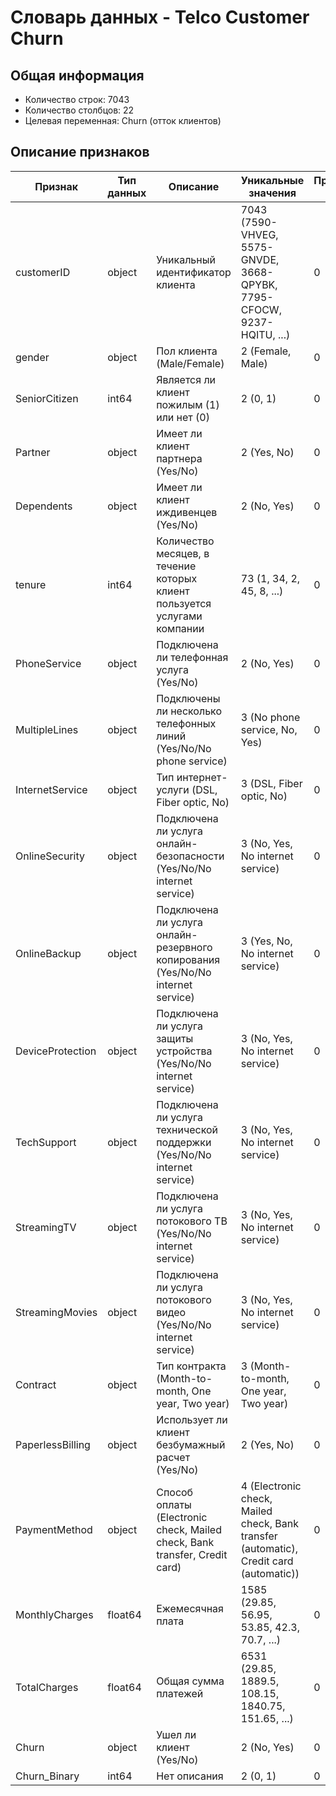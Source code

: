 # Словарь данных - Telco Customer Churn

## Общая информация

- Количество строк: 7043
- Количество столбцов: 22
- Целевая переменная: Churn (отток клиентов)

## Описание признаков

| Признак | Тип данных | Описание | Уникальные значения | Пропущенные значения |
|---------|------------|----------|---------------------|----------------------|
| customerID | object | Уникальный идентификатор клиента | 7043 (7590-VHVEG, 5575-GNVDE, 3668-QPYBK, 7795-CFOCW, 9237-HQITU, ...) | 0 |
| gender | object | Пол клиента (Male/Female) | 2 (Female, Male) | 0 |
| SeniorCitizen | int64 | Является ли клиент пожилым (1) или нет (0) | 2 (0, 1) | 0 |
| Partner | object | Имеет ли клиент партнера (Yes/No) | 2 (Yes, No) | 0 |
| Dependents | object | Имеет ли клиент иждивенцев (Yes/No) | 2 (No, Yes) | 0 |
| tenure | int64 | Количество месяцев, в течение которых клиент пользуется услугами компании | 73 (1, 34, 2, 45, 8, ...) | 0 |
| PhoneService | object | Подключена ли телефонная услуга (Yes/No) | 2 (No, Yes) | 0 |
| MultipleLines | object | Подключены ли несколько телефонных линий (Yes/No/No phone service) | 3 (No phone service, No, Yes) | 0 |
| InternetService | object | Тип интернет-услуги (DSL, Fiber optic, No) | 3 (DSL, Fiber optic, No) | 0 |
| OnlineSecurity | object | Подключена ли услуга онлайн-безопасности (Yes/No/No internet service) | 3 (No, Yes, No internet service) | 0 |
| OnlineBackup | object | Подключена ли услуга онлайн-резервного копирования (Yes/No/No internet service) | 3 (Yes, No, No internet service) | 0 |
| DeviceProtection | object | Подключена ли услуга защиты устройства (Yes/No/No internet service) | 3 (No, Yes, No internet service) | 0 |
| TechSupport | object | Подключена ли услуга технической поддержки (Yes/No/No internet service) | 3 (No, Yes, No internet service) | 0 |
| StreamingTV | object | Подключена ли услуга потокового ТВ (Yes/No/No internet service) | 3 (No, Yes, No internet service) | 0 |
| StreamingMovies | object | Подключена ли услуга потокового видео (Yes/No/No internet service) | 3 (No, Yes, No internet service) | 0 |
| Contract | object | Тип контракта (Month-to-month, One year, Two year) | 3 (Month-to-month, One year, Two year) | 0 |
| PaperlessBilling | object | Использует ли клиент безбумажный расчет (Yes/No) | 2 (Yes, No) | 0 |
| PaymentMethod | object | Способ оплаты (Electronic check, Mailed check, Bank transfer, Credit card) | 4 (Electronic check, Mailed check, Bank transfer (automatic), Credit card (automatic)) | 0 |
| MonthlyCharges | float64 | Ежемесячная плата | 1585 (29.85, 56.95, 53.85, 42.3, 70.7, ...) | 0 |
| TotalCharges | float64 | Общая сумма платежей | 6531 (29.85, 1889.5, 108.15, 1840.75, 151.65, ...) | 0 |
| Churn | object | Ушел ли клиент (Yes/No) | 2 (No, Yes) | 0 |
| Churn_Binary | int64 | Нет описания | 2 (0, 1) | 0 |
